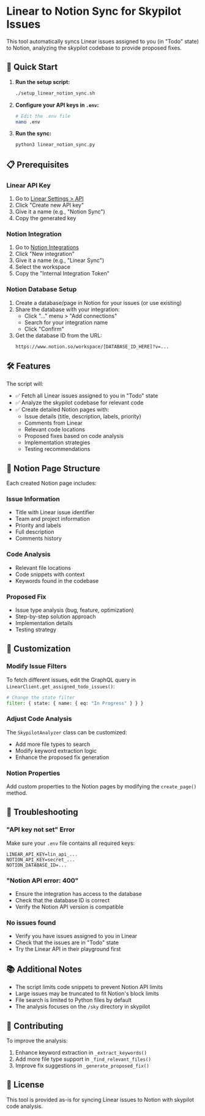 # Linear to Notion Sync for Skypilot Issues

This tool automatically syncs Linear issues assigned to you (in "Todo" state) to Notion, analyzing the skypilot codebase to provide proposed fixes.

## 🚀 Quick Start

1. **Run the setup script:**
   ```bash
   ./setup_linear_notion_sync.sh
   ```

2. **Configure your API keys in `.env`:**
   ```bash
   # Edit the .env file
   nano .env
   ```

3. **Run the sync:**
   ```bash
   python3 linear_notion_sync.py
   ```

## 📋 Prerequisites

### Linear API Key
1. Go to [Linear Settings > API](https://linear.app/settings/api)
2. Click "Create new API key"
3. Give it a name (e.g., "Notion Sync")
4. Copy the generated key

### Notion Integration
1. Go to [Notion Integrations](https://www.notion.so/my-integrations)
2. Click "New integration"
3. Give it a name (e.g., "Linear Sync")
4. Select the workspace
5. Copy the "Internal Integration Token"

### Notion Database Setup
1. Create a database/page in Notion for your issues (or use existing)
2. Share the database with your integration:
   - Click "..." menu > "Add connections"
   - Search for your integration name
   - Click "Confirm"
3. Get the database ID from the URL:
   ```
   https://www.notion.so/workspace/[DATABASE_ID_HERE]?v=...
   ```

## 🛠 Features

The script will:
- ✅ Fetch all Linear issues assigned to you in "Todo" state
- ✅ Analyze the skypilot codebase for relevant code
- ✅ Create detailed Notion pages with:
  - Issue details (title, description, labels, priority)
  - Comments from Linear
  - Relevant code locations
  - Proposed fixes based on code analysis
  - Implementation strategies
  - Testing recommendations

## 📝 Notion Page Structure

Each created Notion page includes:

### Issue Information
- Title with Linear issue identifier
- Team and project information
- Priority and labels
- Full description
- Comments history

### Code Analysis
- Relevant file locations
- Code snippets with context
- Keywords found in the codebase

### Proposed Fix
- Issue type analysis (bug, feature, optimization)
- Step-by-step solution approach
- Implementation details
- Testing strategy

## 🔧 Customization

### Modify Issue Filters
To fetch different issues, edit the GraphQL query in `LinearClient.get_assigned_todo_issues()`:
```python
# Change the state filter
filter: { state: { name: { eq: "In Progress" } } }
```

### Adjust Code Analysis
The `SkypilotAnalyzer` class can be customized:
- Add more file types to search
- Modify keyword extraction logic
- Enhance the proposed fix generation

### Notion Properties
Add custom properties to the Notion pages by modifying the `create_page()` method.

## 🐛 Troubleshooting

### "API key not set" Error
Make sure your `.env` file contains all required keys:
```env
LINEAR_API_KEY=lin_api_...
NOTION_API_KEY=secret_...
NOTION_DATABASE_ID=...
```

### "Notion API error: 400"
- Ensure the integration has access to the database
- Check that the database ID is correct
- Verify the Notion API version is compatible

### No issues found
- Verify you have issues assigned to you in Linear
- Check that the issues are in "Todo" state
- Try the Linear API in their playground first

## 📚 Additional Notes

- The script limits code snippets to prevent Notion API limits
- Large issues may be truncated to fit Notion's block limits
- File search is limited to Python files by default
- The analysis focuses on the `/sky` directory in skypilot

## 🤝 Contributing

To improve the analysis:
1. Enhance keyword extraction in `_extract_keywords()`
2. Add more file type support in `_find_relevant_files()`
3. Improve fix suggestions in `_generate_proposed_fix()`

## 📄 License

This tool is provided as-is for syncing Linear issues to Notion with skypilot code analysis.
